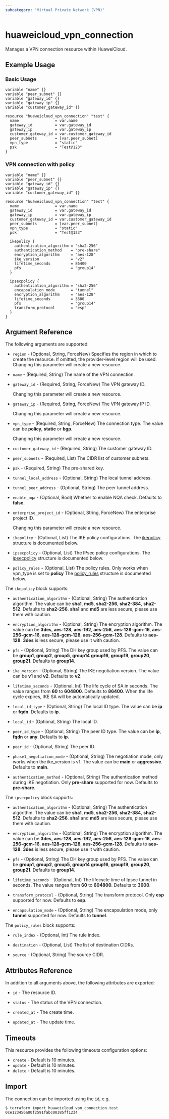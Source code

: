 ```yaml
---
subcategory: "Virtual Private Network (VPN)"
---
```


# huaweicloud_vpn_connection

Manages a VPN connection resource within HuaweiCloud.

## Example Usage

### Basic Usage

```hcl
variable "name" {}
variable "peer_subnet" {}
variable "gateway_id" {}
variable "gateway_ip" {}
variable "customer_gateway_id" {}

resource "huaweicloud_vpn_connection" "test" {
  name                = var.name
  gateway_id          = var.gateway_id
  gateway_ip          = var.gateway_ip
  customer_gateway_id = var.customer_gateway_id
  peer_subnets        = [var.peer_subnet]
  vpn_type            = "static"
  psk                 = "Test@123"
}
```

### VPN connection with policy

```hcl
variable "name" {}
variable "peer_subnet" {}
variable "gateway_id" {}
variable "gateway_ip" {}
variable "customer_gateway_id" {}

resource "huaweicloud_vpn_connection" "test" {
  name                = var.name
  gateway_id          = var.gateway_id
  gateway_ip          = var.gateway_ip
  customer_gateway_id = var.customer_gateway_id
  peer_subnets        = [var.peer_subnet]
  vpn_type            = "static"
  psk                 = "Test@123"

  ikepolicy {
    authentication_algorithm = "sha2-256"
    authentication_method    = "pre-share"
    encryption_algorithm     = "aes-128"
    ike_version              = "v2"
    lifetime_seconds         = 86400
    pfs                      = "group14"
  }

  ipsecpolicy {
    authentication_algorithm = "sha2-256"
    encapsulation_mode       = "tunnel"
    encryption_algorithm     = "aes-128"
    lifetime_seconds         = 3600
    pfs                      = "group14"
    transform_protocol       = "esp"
  }
}
```

## Argument Reference

The following arguments are supported:

* `region` - (Optional, String, ForceNew) Specifies the region in which to create the resource.
  If omitted, the provider-level region will be used. Changing this parameter will create a new resource.

* `name` - (Required, String) The name of the VPN connection.

* `gateway_id` - (Required, String, ForceNew) The VPN gateway ID.

  Changing this parameter will create a new resource.

* `gateway_ip` - (Required, String, ForceNew) The VPN gateway IP ID.

  Changing this parameter will create a new resource.

* `vpn_type` - (Required, String, ForceNew) The connection type. The value can be **policy**, **static** or **bgp**.

  Changing this parameter will create a new resource.

* `customer_gateway_id` - (Required, String) The customer gateway ID.

* `peer_subnets` - (Required, List) The CIDR list of customer subnets.

* `psk` - (Required, String) The pre-shared key.

* `tunnel_local_address` - (Optional, String) The local tunnel address.

* `tunnel_peer_address` - (Optional, String) The peer tunnel address.

* `enable_nqa` - (Optional, Bool) Whether to enable NQA check. Defaults to **false**.

* `enterprise_project_id` - (Optional, String, ForceNew) The enterprise project ID.

  Changing this parameter will create a new resource.

* `ikepolicy` - (Optional, List) The IKE policy configurations.
The [ikepolicy](#Connection_CreateRequestIkePolicy) structure is documented below.

* `ipsecpolicy` - (Optional, List) The IPsec policy configurations.
The [ipsecpolicy](#Connection_CreateRequestIpsecPolicy) structure is documented below.

* `policy_rules` - (Optional, List) The policy rules. Only works when vpn_type is set to **policy**
The [policy_rules](#Connection_PolicyRule) structure is documented below.

<a name="Connection_CreateRequestIkePolicy"></a>
The `ikepolicy` block supports:

* `authentication_algorithm` - (Optional, String) The authentication algorithm. The value can be **sha1**, **md5**,
  **sha2-256**, **sha2-384**, **sha2-512**. Defaults to **sha2-256**. **sha1** and **md5** are less secure,
  please use them with caution.

* `encryption_algorithm` - (Optional, String) The encryption algorithm. The value can be **3des**, **aes-128**, **aes-192**,
  **aes-256**, **aes-128-gcm-16**, **aes-256-gcm-16**, **aes-128-gcm-128**, **aes-256-gcm-128**. Defaults to **aes-128**.
  **3des** is less secure, please use it with caution.

* `pfs` - (Optional, String) The DH key group used by PFS. The value can be **group1**, **group2**, **group5**, **group14**
  **group16**, **group19**, **group20**, **group21**. Defaults to **group14**.

* `ike_version` - (Optional, String) The IKE negotiation version. The value can be **v1** and **v2**. Defaults to **v2**.

* `lifetime_seconds` - (Optional, Int) The life cycle of SA in seconds. The value ranges from **60** to **604800**.
  Defaults to **86400**. When the life cycle expires, IKE SA will be automatically updated.

* `local_id_type` - (Optional, String) The local ID type. The value can be **ip** or **fqdn**. Defaults to **ip**.

* `local_id` - (Optional, String) The local ID.

* `peer_id_type` - (Optional, String) The peer ID type. The value can be **ip**, **fqdn** or **any**. Defaults to **ip**.

* `peer_id` - (Optional, String) The peer ID.

* `phase1_negotiation_mode` - (Optional, String) The negotiation mode, only works when the ike_version is v1.
  The value can be **main** or **aggressive**. Defaults to **main**.

* `authentication_method` - (Optional, String) The authentication method during IKE negotiation.
  Only **pre-share** supported for now. Defaults to **pre-share**.

<a name="Connection_CreateRequestIpsecPolicy"></a>
The `ipsecpolicy` block supports:

* `authentication_algorithm` - (Optional, String) The authentication algorithm. The value can be **sha1**, **md5**,
  **sha2-256**, **sha2-384**, **sha2-512**. Defaults to **sha2-256**. **sha1** and **md5** are less secure,
  please use them with caution.

* `encryption_algorithm` - (Optional, String) The encryption algorithm. The value can be **3des**, **aes-128**, **aes-192**,
  **aes-256**, **aes-128-gcm-16**, **aes-256-gcm-16**, **aes-128-gcm-128**, **aes-256-gcm-128**. Defaults to **aes-128**.
  **3des** is less secure, please use it with caution.

* `pfs` - (Optional, String) The DH key group used by PFS. The value can be **group1**, **group2**, **group5**, **group14**
  **group16**, **group19**, **group20**, **group21**. Defaults to **group14**.

* `lifetime_seconds` - (Optional, Int) The lifecycle time of Ipsec tunnel in seconds.
  The value ranges from **60** to **604800**. Defaults to **3600**.

* `transform_protocol` - (Optional, String) The transform protocol. Only **esp** supported for now.
  Defaults to **esp**.

* `encapsulation_mode` - (Optional, String) The encapsulation mode, only **tunnel** supported for now.
  Defaults to **tunnel**.

<a name="Connection_PolicyRule"></a>
The `policy_rules` block supports:

* `rule_index` - (Optional, Int) The rule index.

* `destination` - (Optional, List) The list of destination CIDRs.

* `source` - (Optional, String) The source CIDR.

## Attributes Reference

In addition to all arguments above, the following attributes are exported:

* `id` - The resource ID.

* `status` - The status of the VPN connection.

* `created_at` - The create time.

* `updated_at` - The update time.

## Timeouts

This resource provides the following timeouts configuration options:

* `create` - Default is 10 minutes.
* `update` - Default is 10 minutes.
* `delete` - Default is 10 minutes.

## Import

The connection can be imported using the `id`, e.g.

```
$ terraform import huaweicloud_vpn_connection.test 0ce123456a00f2591fabc00385ff1234
```
